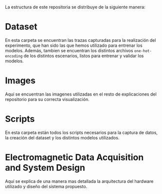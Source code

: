 La estructura de este repositoria se distribuye de la siguiente manera:

# Dataset
En esta carpeta se encuentran las trazas capturadas para la realización del experimento, que han sido las que hemos utilizado para entrenar los modelos.
Además, tambien se encuentran los distintos archivos ```one-hot-encoding``` de los distintos escenarios, listos para entrenar y validar los modelos.

# Images
Aquí se encuentran las imagenes utilizadas en el resto de explicaciones del repositorio para su correcta visualización.

# Scripts
En esta carpeta están todos los scripts necesarios para la captura de datos, la creación del dataset y los distintos modelos utilizados.

# Electromagnetic Data Acquisition and System Design
Aquí se explica de una manera mas detallada la arquitectura del hardware utilizado y diseño del sistema propuesto.
